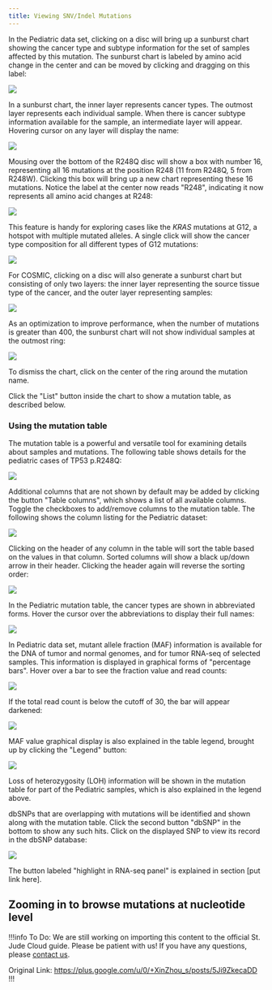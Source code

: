 ```yaml
---
title: Viewing SNV/Indel Mutations
---
```


In the Pediatric data set, clicking on a disc will bring up a sunburst
chart showing the cancer type and subtype information for the set of
samples affected by this mutation. The sunburst chart is labeled by
amino acid change in the center and can be moved by clicking and
dragging on this label:

![](./media/image11.png)

In a sunburst chart, the inner layer represents cancer types. The
outmost layer represents each individual sample. When there is cancer
subtype information available for the sample, an intermediate layer will
appear. Hovering cursor on any layer will display the name:

![](./media/image9.png)

Mousing over the bottom of the R248Q disc will show a box with number
16, representing all 16 mutations at the position R248 (11 from R248Q, 5
from R248W). Clicking this box will bring up a new chart representing
these 16 mutations. Notice the label at the center now reads "R248",
indicating it now represents all amino acid changes at R248:

![](./media/image13.png)

This feature is handy for exploring cases like the *KRAS* mutations at
G12, a hotspot with multiple mutated alleles. A single click will show
the cancer type composition for all different types of G12 mutations:

![](./media/image1.png)

For COSMIC, clicking on a disc will also generate a sunburst chart but
consisting of only two layers: the inner layer representing the source
tissue type of the cancer, and the outer layer representing samples:

![](./media/image5.png)

As an optimization to improve performance, when the number of mutations
is greater than 400, the sunburst chart will not show individual samples
at the outmost ring:

![](./media/image2.png)

To dismiss the chart, click on the center of the ring around the
mutation name.

Click the "List" button inside the chart to show a mutation table, as
described below.

### **Using the mutation table**

The mutation table is a powerful and versatile tool for examining
details about samples and mutations. The following table shows details
for the pediatric cases of TP53 p.R248Q:

![](./media/image3.png)

Additional columns that are not shown by default may be added by
clicking the button "Table columns", which shows a list of all available
columns. Toggle the checkboxes to add/remove columns to the mutation
table. The following shows the column listing for the Pediatric dataset:

![](./media/image6.png)

Clicking on the header of any column in the table will sort the table
based on the values in that column. Sorted columns will show a black
up/down arrow in their header. Clicking the header again will reverse
the sorting order:

![](./media/image7.png)

In the Pediatric mutation table, the cancer types are shown in
abbreviated forms. Hover the cursor over the abbreviations to display
their full names:

![](./media/image10.png)

In Pediatric data set, mutant allele fraction (MAF) information is
available for the DNA of tumor and normal genomes, and for tumor RNA-seq
of selected samples. This information is displayed in graphical forms of
"percentage bars". Hover over a bar to see the fraction value and read
counts:

![](./media/image12.png)

If the total read count is below the cutoff of 30, the bar will appear
darkened:

![](./media/image4.png)

MAF value graphical display is also explained in the table legend,
brought up by clicking the "Legend" button:

![](./media/image14.png)

Loss of heterozygosity (LOH) information will be shown in the mutation
table for part of the Pediatric samples, which is also explained in the
legend above.

dbSNPs that are overlapping with mutations will be identified and shown
along with the mutation table. Click the second button "dbSNP" in the
bottom to show any such hits. Click on the displayed SNP to view its
record in the dbSNP database:

![](./media/image8.png)

The button labeled "highlight in RNA-seq panel" is explained in section
\[put link here\].

## Zooming in to browse mutations at nucleotide level

!!!info To Do:
We are still working on importing this content to the official St. Jude Cloud guide. Please be patient with us! If you have any questions, please [contact us](mailto:support@stjude.cloud). 
    
Original Link: https://plus.google.com/u/0/+XinZhou_s/posts/5Ji9ZkecaDD
!!!